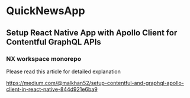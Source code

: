 # QuickNewsApp

## Setup React Native App with Apollo Client for Contentful GraphQL APIs

### NX workspace monorepo

Please read this article for detailed explanation

https://medium.com/@malkhan52/setup-contentful-and-graphql-apollo-client-in-react-native-844d921e6ba9
